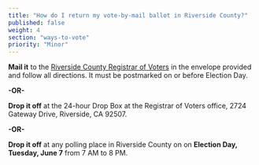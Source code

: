 ```yaml
---
title: "How do I return my vote-by-mail ballot in Riverside County?"
published: false
weight: 4
section: "ways-to-vote"
priority: "Minor"
---
```


**Mail it** to the [Riverside County Registrar of Voters](#section-election-office-contact) in the envelope provided and follow all directions. It must be postmarked on or before Election Day.  

**-OR-**  

**Drop it off** at the 24-hour Drop Box at the Registrar of Voters office, 2724 Gateway Drive, Riverside, CA 92507.  

**-OR-**  

**Drop it off** at any polling place in Riverside County on on **Election Day, Tuesday, June 7** from 7 AM to 8 PM.  
